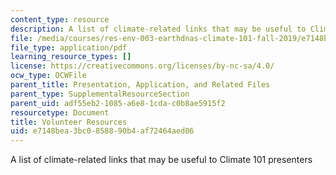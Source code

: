 ```yaml
---
content_type: resource
description: A list of climate-related links that may be useful to Climate 101 presenters
file: /media/courses/res-env-003-earthdnas-climate-101-fall-2019/e7148bea3bc0858890b4af72464aed06_MITRES_ENV_003_resourcesF19.pdf
file_type: application/pdf
learning_resource_types: []
license: https://creativecommons.org/licenses/by-nc-sa/4.0/
ocw_type: OCWFile
parent_title: Presentation, Application, and Related Files
parent_type: SupplementalResourceSection
parent_uid: adf55eb2-1085-a6e8-1cda-c0b8ae5915f2
resourcetype: Document
title: Volunteer Resources
uid: e7148bea-3bc0-8588-90b4-af72464aed06
---
```

A list of climate-related links that may be useful to Climate 101 presenters